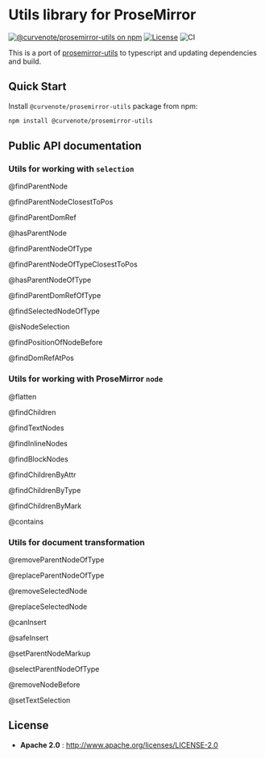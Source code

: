 # Utils library for ProseMirror

[![@curvenote/prosemirror-utils on npm](https://img.shields.io/npm/v/@curvenote/prosemirror-utils.svg)](https://www.npmjs.com/package/@curvenote/prosemirror-utils)
[![License](https://img.shields.io/npm/l/@curvenote/prosemirror-utils.svg?style=flat-square)](http://www.apache.org/licenses/LICENSE-2.0)
![CI](https://github.com/curvenote/editor/workflows/CI/badge.svg)

This is a port of [prosemirror-utils](https://github.com/atlassian/prosemirror-utils) to typescript and updating dependencies and build.

## Quick Start

Install `@curvenote/prosemirror-utils` package from npm:

```sh
npm install @curvenote/prosemirror-utils
```

## Public API documentation

### Utils for working with `selection`

@findParentNode

@findParentNodeClosestToPos

@findParentDomRef

@hasParentNode

@findParentNodeOfType

@findParentNodeOfTypeClosestToPos

@hasParentNodeOfType

@findParentDomRefOfType

@findSelectedNodeOfType

@isNodeSelection

@findPositionOfNodeBefore

@findDomRefAtPos

### Utils for working with ProseMirror `node`

@flatten

@findChildren

@findTextNodes

@findInlineNodes

@findBlockNodes

@findChildrenByAttr

@findChildrenByType

@findChildrenByMark

@contains

### Utils for document transformation

@removeParentNodeOfType

@replaceParentNodeOfType

@removeSelectedNode

@replaceSelectedNode

@canInsert

@safeInsert

@setParentNodeMarkup

@selectParentNodeOfType

@removeNodeBefore

@setTextSelection

## License

- **Apache 2.0** : http://www.apache.org/licenses/LICENSE-2.0
